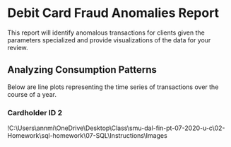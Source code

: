 # Debit Card Fraud Anomalies Report

This report will identify anomalous transactions for clients given the parameters specialized and provide visualizations of the data for your review.

## Analyzing Consumption Patterns
Below are line plots representing the time series of transactions over the course of a year.

### Cardholder ID 2
!C:\Users\annmi\OneDrive\Desktop\Class\smu-dal-fin-pt-07-2020-u-c\02-Homework\sql-homework\07-SQL\Instructions\Images
